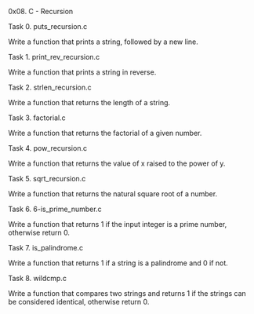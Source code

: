 0x08. C - Recursion


Task 0. puts_recursion.c

Write a function that prints a string, followed by a new line.

Task 1. print_rev_recursion.c

Write a function that prints a string in reverse.

Task 2.  strlen_recursion.c

Write a function that returns the length of a string.

Task 3. factorial.c

Write a function that returns the factorial of a given number.

Task 4. pow_recursion.c

Write a function that returns the value of x raised to the power of y.

Task 5. sqrt_recursion.c

Write a function that returns the natural square root of a number.

Task 6. 6-is_prime_number.c

Write a function that returns 1 if the input integer is a prime number, otherwise return 0.

Task 7. is_palindrome.c

Write a function that returns 1 if a string is a palindrome and 0 if not.

Task 8. wildcmp.c

Write a function that compares two strings and returns 1 if the strings can be considered identical, otherwise return 0.
